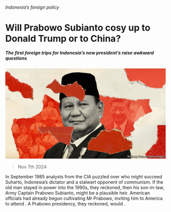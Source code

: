 ###### Indonesia’s foreign policy

# Will Prabowo Subianto cosy up to Donald Trump or to China? 

##### The first foreign trips for Indonesia’s new president’s raise awkward questions 

![image](images/20241109_ASD001.jpg) 

> Nov 7th 2024 

In September 1985 analysts from the CIA puzzled over who might succeed Suharto, Indonesia’s dictator and a stalwart opponent of communism. If the old man stayed in power into the 1990s, they reckoned, then his son-in-law, Army Captain Prabowo Subianto, might be a plausible heir. American officials had already begun cultivating Mr Prabowo, inviting him to America to attend . A Prabowo presidency, they reckoned, would .


